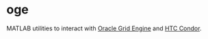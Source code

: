 oge
==========

MATLAB utilities to interact with [Oracle Grid Engine][oge] and 
[HTC Condor][condor].

[oge]: http://www.oracle.com/us/products/tools/oracle-grid-engine-075549.html
[condor]: http://research.cs.wisc.edu/htcondor/
